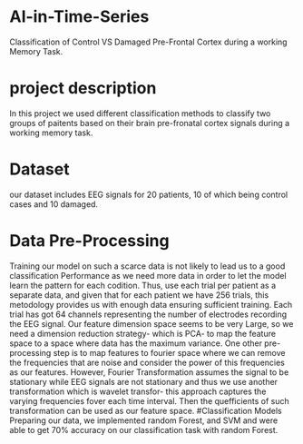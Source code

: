 # AI-in-Time-Series
Classification of Control VS Damaged Pre-Frontal Cortex during a working Memory Task.
# project description 
In this project we used different classification methods to classify two groups of paitents based on their brain pre-fronatal cortex signals during a working memory task.
# Dataset
our dataset includes EEG signals for 20 patients, 10 of which being control cases and 10 damaged.
# Data Pre-Processing
Training our model on such a scarce data is not likely to lead us to a good classification Performance as we need more data in order to let the model learn the pattern for each codition. Thus, use each trial per patient as a separate data, and given that for each patient we have 256 trials, this metodology provides us with enough data ensuring sufficient training. 
Each trial has got 64 channels representing the number of electrodes recording the EEG signal. Our feature dimension space seems to be very Large, so we need a dimension reduction strategy- which is PCA- to map the feature space to a space where data has the maximum variance.
One other pre-processing step is to map features to fourier space where we can remove the frequencies that are noise and consider the power of this frequencies as our features. However, Fourier Transformation assumes the signal to be stationary while EEG signals are not stationary and thus we use another transformation which is wavelet transfor- this approach captures the varying frequencies fover each time interval. Then the quefficients of such transformation can be used as our feature space.
#Classification Models
Preparing our data, we implemented random Forest, and SVM and were able to get 70% accuracy on our classification task with random Forest.
